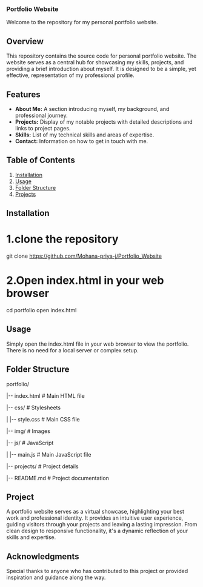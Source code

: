 ### Portfolio Website
Welcome to the repository for my personal portfolio website.

## Overview

This repository contains the source code for personal portfolio website. The website serves as a central hub for showcasing my skills, projects, and providing a brief introduction about myself. It is designed to be a simple, yet effective, representation of my professional profile.

## Features

- **About Me:** A section introducing myself, my background, and professional journey.
- **Projects:** Display of my notable projects with detailed descriptions and links to project pages.
- **Skills:** List of my technical skills and areas of expertise.
- **Contact:** Information on how to get in touch with me.

## Table of Contents

1. [Installation](#installation)
2. [Usage](#usage)
3. [Folder Structure](#folder-structure)
4. [Projects](#projects)


## Installation
# 1.clone the repository
git clone https://github.com/Mohana-priya-j/Portfolio_Website
# 2.Open index.html in your web browser
cd portfolio
open index.html
## Usage
Simply open the index.html file in your web browser to view the portfolio. There is no need for a local server or complex setup.
## Folder Structure
portfolio/

|-- index.html          # Main HTML file

|-- css/                # Stylesheets

|   |-- style.css       # Main CSS file

|-- img/                # Images

|-- js/                 # JavaScript

|   |-- main.js         # Main JavaScript file

|-- projects/           # Project details

|-- README.md           # Project documentation
## Project
A portfolio website serves as a virtual showcase, highlighting your best work and professional identity. It provides an intuitive user experience, guiding visitors through your projects and leaving a lasting impression. From clean design to responsive functionality, it's a dynamic reflection of your skills and expertise.

## Acknowledgments
Special thanks to anyone who has contributed to this project or provided inspiration and guidance along the way.


